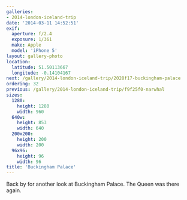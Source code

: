 ```yaml
---
galleries:
- 2014-london-iceland-trip
date: '2014-03-11 14:52:51'
exif:
  aperture: f/2.4
  exposure: 1/361
  make: Apple
  model: 'iPhone 5'
layout: gallery-photo
location:
  latitude: 51.50113667
  longitude: -0.14104167
next: /gallery/2014-london-iceland-trip/2028f17-buckingham-palace
ordering: 32
previous: /gallery/2014-london-iceland-trip/f9f25f0-narwhal
sizes:
  1280:
    height: 1280
    width: 960
  640w:
    height: 853
    width: 640
  200x200:
    height: 200
    width: 200
  96x96:
    height: 96
    width: 96
title: 'Buckingham Palace'
---
```


Back by for another look at Buckingham Palace. The Queen was there again.
